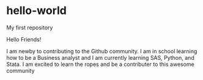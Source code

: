 # hello-world
My first repository

Hello Friends!

I am newby to contributing to the Github community. I am in school learning how to be a Business analyst and I am currently learning SAS, Python, and Stata. I am excited to learn the ropes and be a contributer to this awesome community

